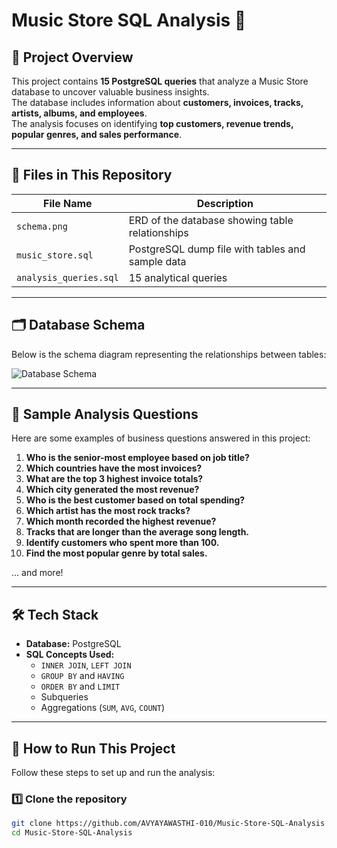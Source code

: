 # Music Store SQL Analysis 🎵

## 📌 Project Overview
This project contains **15 PostgreSQL queries** that analyze a Music Store database to uncover valuable business insights.  
The database includes information about **customers, invoices, tracks, artists, albums, and employees**.  
The analysis focuses on identifying **top customers, revenue trends, popular genres, and sales performance**.

---

## 📂 Files in This Repository
| File Name            | Description |
|----------------------|-------------|
| `schema.png`         | ERD of the database showing table relationships |
| `music_store.sql`    | PostgreSQL dump file with tables and sample data |
| `analysis_queries.sql` | 15 analytical queries |

---

## 🗂️ Database Schema
Below is the schema diagram representing the relationships between tables:

![Database Schema](schema.png)

---

## 🧾 Sample Analysis Questions
Here are some examples of business questions answered in this project:

1. **Who is the senior-most employee based on job title?**  
2. **Which countries have the most invoices?**  
3. **What are the top 3 highest invoice totals?**  
4. **Which city generated the most revenue?**  
5. **Who is the best customer based on total spending?**  
6. **Which artist has the most rock tracks?**  
7. **Which month recorded the highest revenue?**  
8. **Tracks that are longer than the average song length.**
9. **Identify customers who spent more than 100.**
10. **Find the most popular genre by total sales.**

... and more!

---

## 🛠️ Tech Stack
- **Database:** PostgreSQL  
- **SQL Concepts Used:**  
  - `INNER JOIN`, `LEFT JOIN`
  - `GROUP BY` and `HAVING`
  - `ORDER BY` and `LIMIT`
  - Subqueries
  - Aggregations (`SUM`, `AVG`, `COUNT`)

---

## 🚀 How to Run This Project
Follow these steps to set up and run the analysis:

### 1️⃣ Clone the repository
```bash
git clone https://github.com/AVYAYAWASTHI-010/Music-Store-SQL-Analysis.git
cd Music-Store-SQL-Analysis
